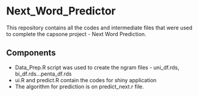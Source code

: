 # Next_Word_Predictor
This repository contains all the codes and intermediate files that were used to complete the capsone project - Next Word Prediction.
## Components
 - Data_Prep.R script was used to create the ngram files - uni_df.rds, bi_df.rds...penta_df.rds
 - ui.R and predict.R contain the codes for shiny application
 - The algorithm for prediction is on predict_next.r file.
